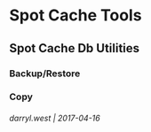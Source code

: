 # Spot Cache Tools

## Spot Cache Db Utilities

### Backup/Restore

### Copy

###### darryl.west | 2017-04-16

